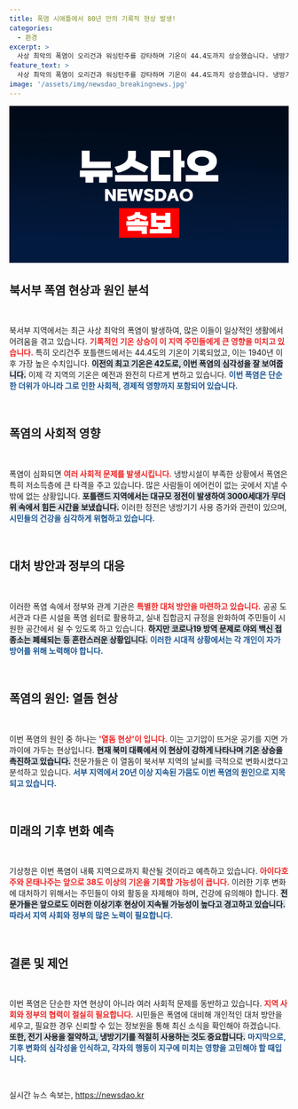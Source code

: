 ```yaml
---
title: 폭염 시애틀에서 80년 만의 기록적 현상 발생!
categories:
  - 환경
excerpt: >
  사상 최악의 폭염이 오리건과 워싱턴주를 강타하며 기온이 44.4도까지 상승했습니다. 냉방기기 고갈과 정전 사태가 속출, 코로나19 방역에도 차질이 생기고 있습니다. 폭염의 원인은 열돔 현상과 지속된 가뭄으로, 상황은 내륙으로 확산될 전망입니다.
feature_text: >
  사상 최악의 폭염이 오리건과 워싱턴주를 강타하며 기온이 44.4도까지 상승했습니다. 냉방기기 고갈과 정전 사태가 속출, 코로나19 방역에도 차질이 생기고 있습니다. 폭염의 원인은 열돔 현상과 지속된 가뭄으로, 상황은 내륙으로 확산될 전망입니다.
image: '/assets/img/newsdao_breakingnews.jpg'
---
```


<p><img src="/assets/img/newsdao_breakingnews.jpg" alt="flaretime 속보" /></p>

<h2 data-ke-size="size26">북서부 폭염 현상과 원인 분석</h2>

<p data-ke-size="size16">&nbsp;</p>

<p>북서부 지역에서는 최근 사상 최악의 폭염이 발생하여, 많은 이들이 일상적인 생활에서 어려움을 겪고 있습니다. <b><span style="color: #ee2323;">기록적인 기온 상승이 이 지역 주민들에게 큰 영향을 미치고 있습니다.</span></b> 특히 오리건주 포틀랜드에서는 44.4도의 기온이 기록되었고, 이는 1940년 이후 가장 높은 수치입니다. <b><span style="background-color: #21538527;">이전의 최고 기온은 42도로, 이번 폭염의 심각성을 잘 보여줍니다.</span></b> 이제 각 지역의 기온은 예전과 완전히 다르게 변하고 있습니다. <b><span style="color: #1a5490;">이번 폭염은 단순한 더위가 아니라 그로 인한 사회적, 경제적 영향까지 포함되어 있습니다.</span></b></p>

<p data-ke-size="size16">&nbsp;</p>

<h2 data-ke-size="size26">폭염의 사회적 영향</h2>

<p data-ke-size="size16">&nbsp;</p>

<p>폭염이 심화되면 <b><span style="color: #ee2323;">여러 사회적 문제를 발생시킵니다.</span></b> 냉방시설이 부족한 상황에서 폭염은 특히 저소득층에 큰 타격을 주고 있습니다. 많은 사람들이 에어컨이 없는 곳에서 지낼 수밖에 없는 상황입니다. <b><span style="background-color: #21538527;">포틀랜드 지역에서는 대규모 정전이 발생하여 3000세대가 무더위 속에서 힘든 시간을 보냈습니다.</span></b> 이러한 정전은 냉방기기 사용 증가와 관련이 있으며, <b><span style="color: #1a5490;">시민들의 건강을 심각하게 위협하고 있습니다.</span></b></p>

<p data-ke-size="size16">&nbsp;</p>

<h2 data-ke-size="size26">대처 방안과 정부의 대응</h2>

<p data-ke-size="size16">&nbsp;</p>

<p>이러한 폭염 속에서 정부와 관계 기관은 <b><span style="color: #ee2323;">특별한 대처 방안을 마련하고 있습니다.</span></b> 공공 도서관과 다른 시설을 폭염 쉼터로 활용하고, 실내 집합금지 규정을 완화하여 주민들이 시원한 공간에서 쉴 수 있도록 하고 있습니다. <b><span style="background-color: #21538527;">하지만 코로나19 방역 문제로 야외 백신 접종소는 폐쇄되는 등 혼란스러운 상황입니다.</span></b> <b><span style="color: #1a5490;">이러한 시대적 상황에서는 각 개인이 자가 방어를 위해 노력해야 합니다.</span></b></p>

<p data-ke-size="size16">&nbsp;</p>

<h2 data-ke-size="size26">폭염의 원인: 열돔 현상</h2>

<p data-ke-size="size16">&nbsp;</p>

<p>이번 폭염의 원인 중 하나는 <b><span style="color: #ee2323;">'열돔 현상'이 입니다.</span></b> 이는 고기압이 뜨거운 공기를 지면 가까이에 가두는 현상입니다. <b><span style="background-color: #21538527;">현재 북미 대륙에서 이 현상이 강하게 나타나며 기온 상승을 촉진하고 있습니다.</span></b> 전문가들은 이 열돔이 북서부 지역의 날씨를 극적으로 변화시켰다고 분석하고 있습니다. <b><span style="color: #1a5490;">서부 지역에서 20년 이상 지속된 가뭄도 이번 폭염의 원인으로 지목되고 있습니다.</span></b></p>

<p data-ke-size="size16">&nbsp;</p>

<h2 data-ke-size="size26">미래의 기후 변화 예측</h2>

<p data-ke-size="size16">&nbsp;</p>

<p>기상청은 이번 폭염이 내륙 지역으로까지 확산될 것이라고 예측하고 있습니다. <b><span style="color: #ee2323;">아이다호주와 몬태나주는 앞으로 38도 이상의 기온을 기록할 가능성이 큽니다.</span></b> 이러한 기후 변화에 대처하기 위해서는 주민들이 야외 활동을 자제해야 하며, 건강에 유의해야 합니다. <b><span style="background-color: #21538527;">전문가들은 앞으로도 이러한 이상기후 현상이 지속될 가능성이 높다고 경고하고 있습니다.</span></b> <b><span style="color: #1a5490;">따라서 지역 사회와 정부의 많은 노력이 필요합니다.</span></b></p>

<p data-ke-size="size16">&nbsp;</p>

<h2 data-ke-size="size26">결론 및 제언</h2>

<p data-ke-size="size16">&nbsp;</p>

<p>이번 폭염은 단순한 자연 현상이 아니라 여러 사회적 문제를 동반하고 있습니다. <b><span style="color: #ee2323;">지역 사회와 정부의 협력이 절실히 필요합니다.</span></b> 시민들은 폭염에 대비해 개인적인 대처 방안을 세우고, 필요한 경우 신뢰할 수 있는 정보원을 통해 최신 소식을 확인해야 하겠습니다. <b><span style="background-color: #21538527;">또한, 전기 사용을 절약하고, 냉방기기를 적절히 사용하는 것도 중요합니다.</span></b> <b><span style="color: #1a5490;">마지막으로, 기후 변화의 심각성을 인식하고, 각자의 행동이 지구에 미치는 영향을 고민해야 할 때입니다.</span></b></p>

<p data-ke-size="size16">&nbsp;</p>
실시간 뉴스 속보는, <a href="https://newsdao.kr" rel="dofollow">https://newsdao.kr</a>



